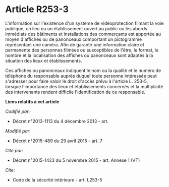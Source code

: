 # Article R253-3

L'information sur l'existence d'un système de vidéoprotection filmant la voie publique, un lieu ou un établissement ouvert au
public ou les abords immédiats des bâtiments et installations des commerçants est apportée au moyen d'affiches ou de
panonceaux comportant un pictogramme représentant une caméra. Afin de garantir une information claire et permanente des
personnes filmées ou susceptibles de l'être, le format, le nombre et la localisation des affiches ou panonceaux sont adaptés
à la situation des lieux et établissements. 

Ces affiches ou panonceaux indiquent le nom ou la qualité et le numéro de téléphone du responsable auprès duquel toute
personne intéressée peut s'adresser pour faire valoir le droit d'accès prévu à l'article L. 253-5, lorsque l'importance des
lieux et établissements concernés et la multiplicité des intervenants rendent difficile l'identification de ce responsable.

**Liens relatifs à cet article**

_Codifié par_:

  - Décret n°2013-1113 du 4 décembre 2013 - art.

_Modifié par_:

  - Décret n°2015-489 du 29 avril 2015 - art. 7

_Cité par_:

  - Décret n°2015-1423 du 5 novembre 2015 - art. Annexe 1 (VT)

_Cite_:

  - Code de la sécurité intérieure - art. L253-5
